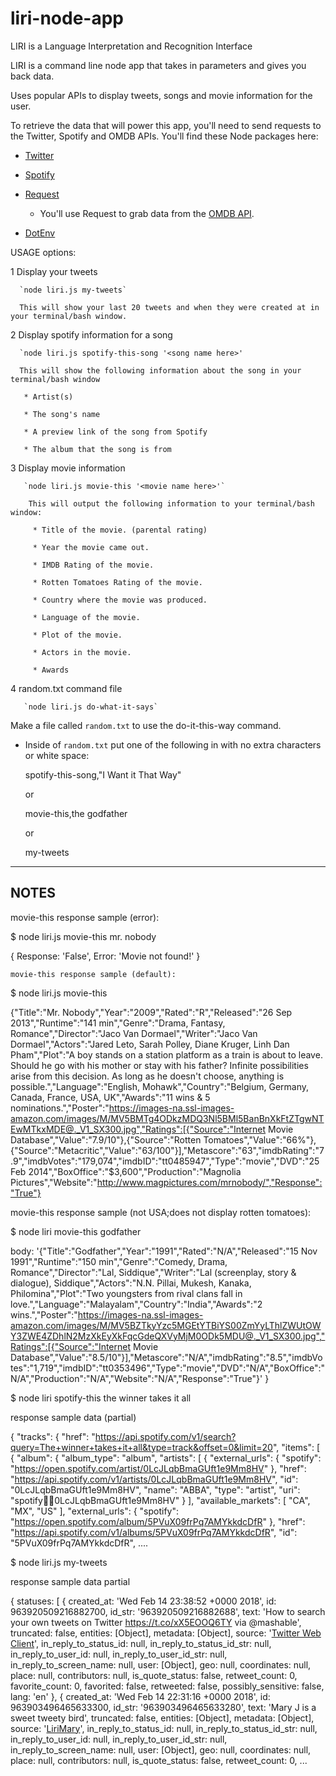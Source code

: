 # liri-node-app
LIRI is a Language Interpretation and Recognition Interface

LIRI is a command line node app that takes in parameters and gives you back data.

Uses popular APIs to display tweets, songs and movie information for the user.

To retrieve the data that will power this app, you'll need to send requests to the Twitter, Spotify and OMDB APIs. 
You'll find these Node packages here:

   * [Twitter](https://www.npmjs.com/package/twitter)
   
   * [Spotify](https://www.npmjs.com/package/node-spotify-api)
   
   * [Request](https://www.npmjs.com/package/request)

     * You'll use Request to grab data from the [OMDB API](http://www.omdbapi.com).

   * [DotEnv](https://www.npmjs.com/package/dotenv)

     
USAGE options:

  1   Display your tweets
  
      `node liri.js my-tweets`
      
      This will show your last 20 tweets and when they were created at in your terminal/bash window.
      
  2   Display spotify information for a song
  
      `node liri.js spotify-this-song '<song name here>' 
      
      This will show the following information about the song in your terminal/bash window    
      
       * Artist(s)
       
       * The song's name
       
       * A preview link of the song from Spotify
       
       * The album that the song is from

  3   Display movie information
  
       `node liri.js movie-this '<movie name here>'`
       
        This will output the following information to your terminal/bash window:
       
         * Title of the movie. (parental rating)
         
         * Year the movie came out.
         
         * IMDB Rating of the movie.
         
         * Rotten Tomatoes Rating of the movie.
         
         * Country where the movie was produced.
         
         * Language of the movie.
         
         * Plot of the movie.
         
         * Actors in the movie.
         
         * Awards


  4    random.txt command file
  
       `node liri.js do-what-it-says`
       
 Make a file called `random.txt` to use the do-it-this-way command.
       
   * Inside of `random.txt` put one of the following in with no extra characters or white space:
   
     spotify-this-song,"I Want it That Way"
     
     or
     
     movie-this,the godfather

     or
     
     my-tweets
-------------------------------
NOTES
-------------------------------

   movie-this response sample (error):
  
   $ node liri.js movie-this mr. nobody
  
   { Response: 'False', Error: 'Movie not found!' }

    movie-this response sample (default):

  $ node liri.js movie-this

   {"Title":"Mr. Nobody","Year":"2009","Rated":"R","Released":"26 Sep 2013","Runtime":"141 min","Genre":"Drama, Fantasy, Romance","Director":"Jaco Van Dormael","Writer":"Jaco Van Dormael","Actors":"Jared Leto, Sarah Polley, Diane Kruger, Linh Dan Pham","Plot":"A boy stands on a station platform as a train is about to leave. Should he go with his mother or stay with his father? Infinite possibilities arise from this decision. As long as he doesn't choose, anything is possible.","Language":"English, Mohawk","Country":"Belgium, Germany, Canada, France, USA, UK","Awards":"11 wins & 5 nominations.","Poster":"https://images-na.ssl-images-amazon.com/images/M/MV5BMTg4ODkzMDQ3Nl5BMl5BanBnXkFtZTgwNTEwMTkxMDE@._V1_SX300.jpg","Ratings":[{"Source":"Internet Movie Database","Value":"7.9/10"},{"Source":"Rotten Tomatoes","Value":"66%"},{"Source":"Metacritic","Value":"63/100"}],"Metascore":"63","imdbRating":"7.9","imdbVotes":"179,074","imdbID":"tt0485947","Type":"movie","DVD":"25 Feb 2014","BoxOffice":"$3,600","Production":"Magnolia Pictures","Website":"http://www.magpictures.com/mrnobody/","Response":"True"}

   movie-this response sample (not USA;does not display rotten tomatoes):
  
  $ node liri movie-this godfather
  
  body: '{"Title":"Godfather","Year":"1991","Rated":"N/A","Released":"15 Nov 1991","Runtime":"150 min","Genre":"Comedy, Drama, Romance","Director":"Lal, Siddique","Writer":"Lal (screenplay,  story & dialogue), Siddique","Actors":"N.N. Pillai, Mukesh, Kanaka, Philomina","Plot":"Two youngsters from rival clans fall in love.","Language":"Malayalam","Country":"India","Awards":"2 wins.","Poster":"https://images-na.ssl-images-amazon.com/images/M/MV5BZTkyYzc5MGEtYTBiYS00ZmYyLThlZWUtOWY3ZWE4ZDhlN2MzXkEyXkFqcGdeQXVyMjM0ODk5MDU@._V1_SX300.jpg","Ratings":[{"Source":"Internet Movie Database","Value":"8.5/10"}],"Metascore":"N/A","imdbRating":"8.5","imdbVotes":"1,719","imdbID":"tt0353496","Type":"movie","DVD":"N/A","BoxOffice":"N/A","Production":"N/A","Website":"N/A","Response":"True"}' }

 $ node liri spotify-this the winner takes it all
 
 response sample data (partial)
 
 {
  "tracks": {
    "href": "https://api.spotify.com/v1/search?query=The+winner+takes+it+all&type=track&offset=0&limit=20",
    "items": [
      {
        "album": {
          "album_type": "album",
          "artists": [
            {
              "external_urls": {
                "spotify": "https://open.spotify.com/artist/0LcJLqbBmaGUft1e9Mm8HV"
              },
              "href": "https://api.spotify.com/v1/artists/0LcJLqbBmaGUft1e9Mm8HV",
              "id": "0LcJLqbBmaGUft1e9Mm8HV",
              "name": "ABBA",
              "type": "artist",
              "uri": "spotify:artist:0LcJLqbBmaGUft1e9Mm8HV"
            }
          ],
          "available_markets": [
            "CA",
            "MX",
            "US"
          ],
          "external_urls": {
            "spotify": "https://open.spotify.com/album/5PVuX09frPq7AMYkkdcDfR"
          },
          "href": "https://api.spotify.com/v1/albums/5PVuX09frPq7AMYkkdcDfR",
          "id": "5PVuX09frPq7AMYkkdcDfR",
....

$ node liri.js my-tweets

response sample data partial

{ statuses: 
   [ { created_at: 'Wed Feb 14 23:38:52 +0000 2018',
       id: 963920509216882700,
       id_str: '963920509216882688',
       text: 'How to search your own tweets on Twitter https://t.co/xX5EOOQ6TY via @mashable',
       truncated: false,
       entities: [Object],
       metadata: [Object],
       source: '<a href="http://twitter.com" rel="nofollow">Twitter Web Client</a>',
       in_reply_to_status_id: null,
       in_reply_to_status_id_str: null,
       in_reply_to_user_id: null,
       in_reply_to_user_id_str: null,
       in_reply_to_screen_name: null,
       user: [Object],
       geo: null,
       coordinates: null,
       place: null,
       contributors: null,
       is_quote_status: false,
       retweet_count: 0,
       favorite_count: 0,
       favorited: false,
       retweeted: false,
       possibly_sensitive: false,
       lang: 'en' },
     { created_at: 'Wed Feb 14 22:31:16 +0000 2018',
       id: 963903496465633300,
       id_str: '963903496465633280',
       text: 'Mary J is a sweet tweety bird',
       truncated: false,
       entities: [Object],
       metadata: [Object],
       source: '<a href="http://google.com" rel="nofollow">LiriMary</a>',
       in_reply_to_status_id: null,
       in_reply_to_status_id_str: null,
       in_reply_to_user_id: null,
       in_reply_to_user_id_str: null,
       in_reply_to_screen_name: null,
       user: [Object],
       geo: null,
       coordinates: null,
       place: null,
       contributors: null,
       is_quote_status: false,
       retweet_count: 0,
...

